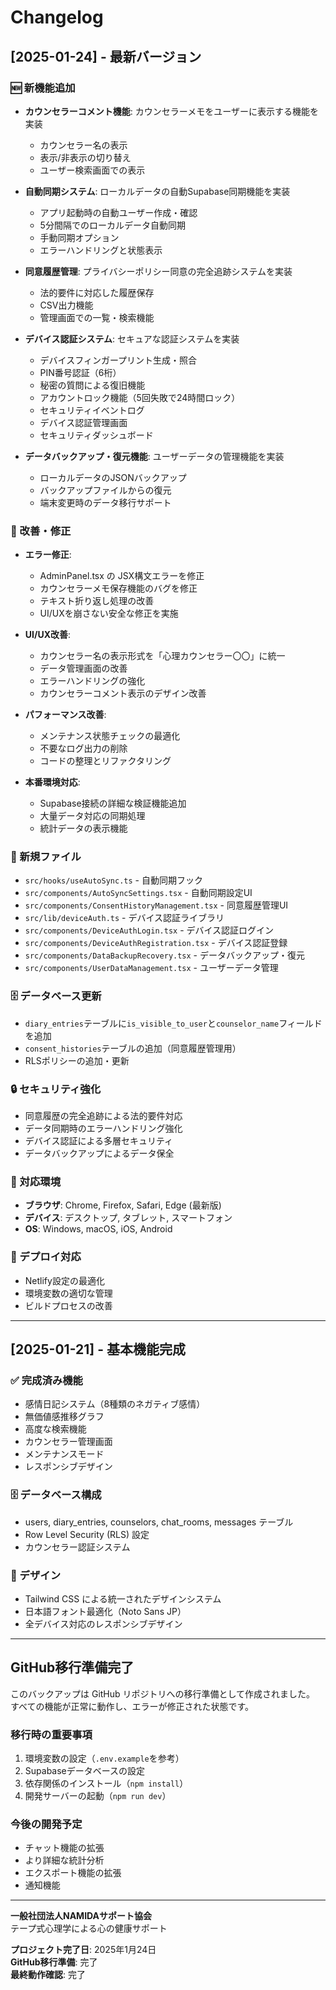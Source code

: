 # Changelog

## [2025-01-24] - 最新バージョン

### 🆕 新機能追加
- **カウンセラーコメント機能**: カウンセラーメモをユーザーに表示する機能を実装
  - カウンセラー名の表示
  - 表示/非表示の切り替え
  - ユーザー検索画面での表示

- **自動同期システム**: ローカルデータの自動Supabase同期機能を実装
  - アプリ起動時の自動ユーザー作成・確認
  - 5分間隔でのローカルデータ自動同期
  - 手動同期オプション
  - エラーハンドリングと状態表示

- **同意履歴管理**: プライバシーポリシー同意の完全追跡システムを実装
  - 法的要件に対応した履歴保存
  - CSV出力機能
  - 管理画面での一覧・検索機能

- **デバイス認証システム**: セキュアな認証システムを実装
  - デバイスフィンガープリント生成・照合
  - PIN番号認証（6桁）
  - 秘密の質問による復旧機能
  - アカウントロック機能（5回失敗で24時間ロック）
  - セキュリティイベントログ
  - デバイス認証管理画面
  - セキュリティダッシュボード

- **データバックアップ・復元機能**: ユーザーデータの管理機能を実装
  - ローカルデータのJSONバックアップ
  - バックアップファイルからの復元
  - 端末変更時のデータ移行サポート

### 🔧 改善・修正
- **エラー修正**: 
  - AdminPanel.tsx の JSX構文エラーを修正
  - カウンセラーメモ保存機能のバグを修正
  - テキスト折り返し処理の改善
  - UI/UXを崩さない安全な修正を実施

- **UI/UX改善**: 
  - カウンセラー名の表示形式を「心理カウンセラー〇〇」に統一
  - データ管理画面の改善
  - エラーハンドリングの強化
  - カウンセラーコメント表示のデザイン改善

- **パフォーマンス改善**:
  - メンテナンス状態チェックの最適化
  - 不要なログ出力の削除
  - コードの整理とリファクタリング

- **本番環境対応**:
  - Supabase接続の詳細な検証機能追加
  - 大量データ対応の同期処理
  - 統計データの表示機能

### 📁 新規ファイル
- `src/hooks/useAutoSync.ts` - 自動同期フック
- `src/components/AutoSyncSettings.tsx` - 自動同期設定UI
- `src/components/ConsentHistoryManagement.tsx` - 同意履歴管理UI
- `src/lib/deviceAuth.ts` - デバイス認証ライブラリ
- `src/components/DeviceAuthLogin.tsx` - デバイス認証ログイン
- `src/components/DeviceAuthRegistration.tsx` - デバイス認証登録
- `src/components/DataBackupRecovery.tsx` - データバックアップ・復元
- `src/components/UserDataManagement.tsx` - ユーザーデータ管理

### 🗄️ データベース更新
- `diary_entries`テーブルに`is_visible_to_user`と`counselor_name`フィールドを追加
- `consent_histories`テーブルの追加（同意履歴管理用）
- RLSポリシーの追加・更新

### 🔒 セキュリティ強化
- 同意履歴の完全追跡による法的要件対応
- データ同期時のエラーハンドリング強化
- デバイス認証による多層セキュリティ
- データバックアップによるデータ保全

### 📱 対応環境
- **ブラウザ**: Chrome, Firefox, Safari, Edge (最新版)
- **デバイス**: デスクトップ, タブレット, スマートフォン
- **OS**: Windows, macOS, iOS, Android

### 🚀 デプロイ対応
- Netlify設定の最適化
- 環境変数の適切な管理
- ビルドプロセスの改善

---

## [2025-01-21] - 基本機能完成

### ✅ 完成済み機能
- 感情日記システム（8種類のネガティブ感情）
- 無価値感推移グラフ
- 高度な検索機能
- カウンセラー管理画面
- メンテナンスモード
- レスポンシブデザイン

### 🗄️ データベース構成
- users, diary_entries, counselors, chat_rooms, messages テーブル
- Row Level Security (RLS) 設定
- カウンセラー認証システム

### 🎨 デザイン
- Tailwind CSS による統一されたデザインシステム
- 日本語フォント最適化（Noto Sans JP）
- 全デバイス対応のレスポンシブデザイン

---

## GitHub移行準備完了

このバックアップは GitHub リポジトリへの移行準備として作成されました。
すべての機能が正常に動作し、エラーが修正された状態です。

### 移行時の重要事項
1. 環境変数の設定（`.env.example`を参考）
2. Supabaseデータベースの設定
3. 依存関係のインストール（`npm install`）
4. 開発サーバーの起動（`npm run dev`）

### 今後の開発予定
- チャット機能の拡張
- より詳細な統計分析
- エクスポート機能の拡張
- 通知機能

---

**一般社団法人NAMIDAサポート協会**  
テープ式心理学による心の健康サポート

**プロジェクト完了日**: 2025年1月24日  
**GitHub移行準備**: 完了  
**最終動作確認**: 完了